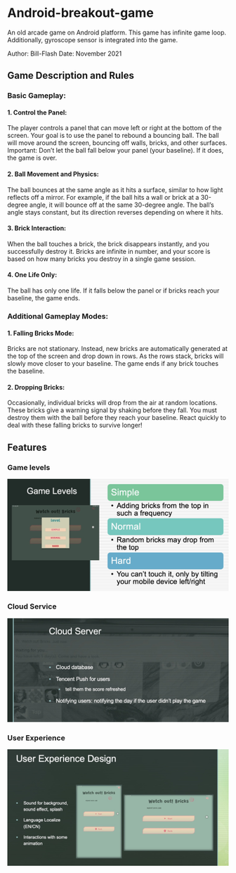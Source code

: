 # Android-breakout-game
An old arcade game on Android platform. 
This game has infinite game loop. Additionally, gyroscope sensor is integrated into the game.

Author: Bill-Flash
Date: November 2021

## Game Description and Rules
### Basic Gameplay:
#### **1. Control the Panel:**

The player controls a panel that can move left or right at the bottom of the screen. Your goal is to use the panel to rebound a bouncing ball. The ball will move around the screen, bouncing off walls, bricks, and other surfaces. Important: Don’t let the ball fall below your panel (your baseline). If it does, the game is over.
#### **2. Ball Movement and Physics:**

The ball bounces at the same angle as it hits a surface, similar to how light reflects off a mirror. For example, if the ball hits a wall or brick at a 30-degree angle, it will bounce off at the same 30-degree angle.
The ball’s angle stays constant, but its direction reverses depending on where it hits.
#### **3. Brick Interaction:**

When the ball touches a brick, the brick disappears instantly, and you successfully destroy it.
Bricks are infinite in number, and your score is based on how many bricks you destroy in a single game session.
#### **4. One Life Only:**

The ball has only one life. If it falls below the panel or if bricks reach your baseline, the game ends.
### Additional Gameplay Modes:
#### **1. Falling Bricks Mode:**

Bricks are not stationary. Instead, new bricks are automatically generated at the top of the screen and drop down in rows.
As the rows stack, bricks will slowly move closer to your baseline. The game ends if any brick touches the baseline.

#### **2. Dropping Bricks:**

Occasionally, individual bricks will drop from the air at random locations.
These bricks give a warning signal by shaking before they fall. You must destroy them with the ball before they reach your baseline.
React quickly to deal with these falling bricks to survive longer!

## Features
### Game levels
![](levels.jpg)
### Cloud Service 

![](cloud.jpg)
### User Experience 

![](ue.jpg)
